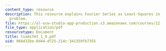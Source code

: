 ```yaml
---
content_type: resource
description: This resource explains Fourier Series as Least-Squares in solving a particular
  problem.
file: https://ol-ocw-studio-app-production.s3.amazonaws.com/courses/12-864-inference-from-data-and-models-spring-2005/966d32be8d44d725214c341359fb7355_tsamsfmt_1_9.pdf
file_type: application/pdf
resourcetype: Document
title: tsamsfmt_1_9.pdf
uid: 966d32be-8d44-d725-214c-341359fb7355
---
```

